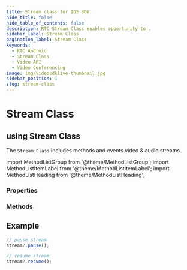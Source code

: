 ```yaml
---
title: Stream class for IOS SDK.
hide_title: false
hide_table_of_contents: false
description: RTC Stream Class enables opportunity to .
sidebar_label: Stream Class
pagination_label: Stream Class
keywords:
  - RTC Android
  - Stream Class
  - Video API
  - Video Conferencing
image: img/videosdklive-thumbnail.jpg
sidebar_position: 1
slug: stream-class
---
```


# Stream Class

## using Stream Class

The `Stream Class` includes methods and events video & audio streams.

import MethodListGroup from '@theme/MethodListGroup';
import MethodListItemLabel from '@theme/MethodListItemLabel';
import MethodListHeading from '@theme/MethodListHeading';

### Properties

<MethodListGroup>
  <MethodListItemLabel name="__properties"  >
    <MethodListGroup>
      <MethodListHeading heading="Properties" />
      <MethodListItemLabel name="id" type={"String"} />
      <MethodListItemLabel name="track" type={"Consumer"} description="video | audio | share" />
      <MethodListItemLabel name="kind" type={"String?"} />
      <MethodListItemLabel name="renderer" type={"RTCVideoRenderer?"} />
    </MethodListGroup>
  </MethodListItemLabel>
</MethodListGroup>

### Methods

<MethodListGroup>
  <MethodListItemLabel name="__methods" >
    <MethodListGroup>
      <MethodListHeading heading="Methods" />
      <MethodListItemLabel type={"void"} name="pause()" />
      <MethodListItemLabel type={"void"} name="resume()" />
    </MethodListGroup>
  </MethodListItemLabel>
</MethodListGroup>

## Example

```js title="Play with Stream instance"
// pause stream
stream?.pause();

// resume stream
stream?.resume();
```
